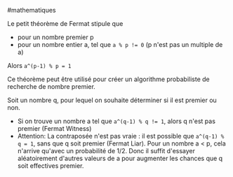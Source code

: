 #mathematiques 

Le petit théorème de Fermat stipule que

- pour un nombre premier p
- pour un nombre entier a, tel que `a % p != 0`  (p n'est pas un multiple de a)

Alors `a^(p-1) % p = 1`

Ce théorème peut être utilisé pour créer un algorithme probabiliste de recherche de nombre premier.

Soit un nombre q, pour lequel on souhaite déterminer si il est premier ou non.

- Si on trouve un nombre a tel que `a^(q-1) % q != 1`, alors q n'est pas premier (Fermat Witness)
- Attention: La contraposée n'est pas vraie : il est possible que `a^(q-1) % q = 1`, sans que q soit premier (Fermat Liar). Pour un nombre a < p, cela n'arrive qu'avec un probabilité de 1/2. Donc il suffit d'essayer aléatoirement d'autres valeurs de a pour augmenter les chances que q soit effectives premier.